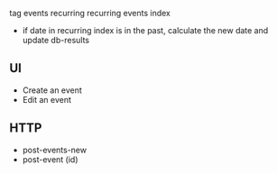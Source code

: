 tag events recurring
recurring events index
-  if date in recurring index is in the past, calculate the new date and update db-results

## UI
- Create an event
- Edit an event

## HTTP
- post-events-new
- post-event (id)



